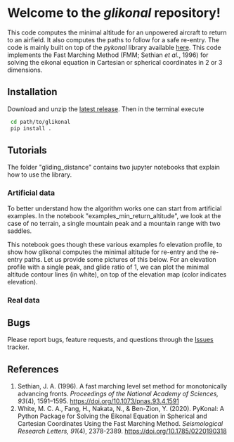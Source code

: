 # Welcome to the *glikonal* repository!
This code computes the minimal altitude for an unpowered aircraft to return to an airfield.
It also computes the paths to follow for a safe re-entry.
The code is mainly built on top of the *pykonal* library available [here](https://github.com/malcolmw/pykonal).
This code implements the Fast Marching Method (FMM; Sethian *et al.*, 1996) for solving the eikonal equation in Cartesian or spherical coordinates in 2 or 3 dimensions.


## Installation

Download and unzip the [latest release](https://github.com/giovannipiccioli/glikonal/releases "Releases").
Then in the terminal execute
```bash
 cd path/to/glikonal
 pip install .
```

## Tutorials
The folder "gliding_distance" contains two jupyter notebooks that explain how to use the library.
### Artificial data
To better understand how the algorithm works one can start from artificial examples. In the notebook "examples_min_return_altitude", we look at the case of no terrain, a single mountain peak and a mountain range with two saddles.

This notebook goes though these various examples fo elevation profile, to show how glikonal computes the minimal altitude for re-entry and the re-entry paths.
Let us provide some pictures of this below.
For an elevation profile with a single peak, and glide ratio of 1, we can plot the minimal altitude contour lines (in white), on top of the elevation map (color indicates elevation).

### Real data



## Bugs
Please report bugs, feature requests, and questions through the [Issues](https://github.com/malcolmw/pykonal/issues "PyKonal Issues tracker") tracker.

## References
1. Sethian, J. A. (1996). A fast marching level set method for monotonically advancing fronts. *Proceedings of the National Academy of Sciences, 93*(4), 1591–1595. https://doi.org/10.1073/pnas.93.4.1591
2. White, M. C. A., Fang, H., Nakata, N., & Ben-Zion, Y. (2020). PyKonal: A Python Package for Solving the Eikonal Equation in Spherical and Cartesian Coordinates Using the Fast Marching Method. *Seismological Research Letters, 91*(4), 2378-2389. https://doi.org/10.1785/0220190318

